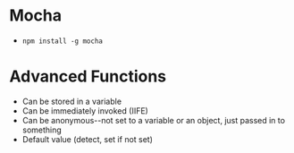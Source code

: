 # Mocha
  * `npm install -g mocha`

# Advanced Functions
  * Can be stored in a variable
  * Can be immediately invoked (IIFE)
  * Can be anonymous--not set to a variable or an object, just passed in to something
  * Default value (detect, set if not set)
